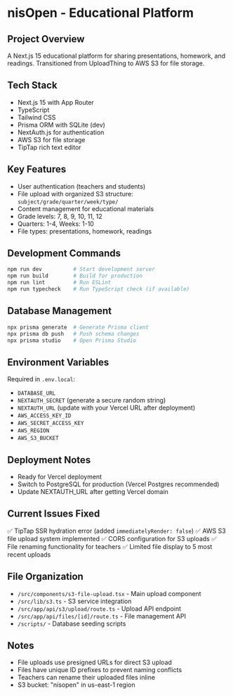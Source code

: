 # nisOpen - Educational Platform

## Project Overview
A Next.js 15 educational platform for sharing presentations, homework, and readings. Transitioned from UploadThing to AWS S3 for file storage.

## Tech Stack
- Next.js 15 with App Router
- TypeScript
- Tailwind CSS
- Prisma ORM with SQLite (dev) 
- NextAuth.js for authentication
- AWS S3 for file storage
- TipTap rich text editor

## Key Features
- User authentication (teachers and students)
- File upload with organized S3 structure: `subject/grade/quarter/week/type/`
- Content management for educational materials
- Grade levels: 7, 8, 9, 10, 11, 12
- Quarters: 1-4, Weeks: 1-10
- File types: presentations, homework, readings

## Development Commands
```bash
npm run dev          # Start development server
npm run build        # Build for production
npm run lint         # Run ESLint
npm run typecheck    # Run TypeScript check (if available)
```

## Database Management
```bash
npx prisma generate  # Generate Prisma client
npx prisma db push   # Push schema changes
npx prisma studio    # Open Prisma Studio
```

## Environment Variables
Required in `.env.local`:
- `DATABASE_URL`
- `NEXTAUTH_SECRET` (generate a secure random string)
- `NEXTAUTH_URL` (update with your Vercel URL after deployment)
- `AWS_ACCESS_KEY_ID`
- `AWS_SECRET_ACCESS_KEY` 
- `AWS_REGION`
- `AWS_S3_BUCKET`

## Deployment Notes
- Ready for Vercel deployment
- Switch to PostgreSQL for production (Vercel Postgres recommended)
- Update NEXTAUTH_URL after getting Vercel domain

## Current Issues Fixed
✅ TipTap SSR hydration error (added `immediatelyRender: false`)
✅ AWS S3 file upload system implemented
✅ CORS configuration for S3 uploads
✅ File renaming functionality for teachers
✅ Limited file display to 5 most recent uploads

## File Organization
- `/src/components/s3-file-upload.tsx` - Main upload component
- `/src/lib/s3.ts` - S3 service integration  
- `/src/app/api/s3/upload/route.ts` - Upload API endpoint
- `/src/app/api/files/[id]/route.ts` - File management API
- `/scripts/` - Database seeding scripts

## Notes
- File uploads use presigned URLs for direct S3 upload
- Files have unique ID prefixes to prevent naming conflicts
- Teachers can rename their uploaded files inline
- S3 bucket: "nisopen" in us-east-1 region